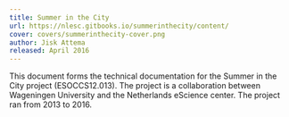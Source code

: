 ```yaml
---
title: Summer in the City
url: https://nlesc.gitbooks.io/summerinthecity/content/
cover: covers/summerinthecity-cover.png
author: Jisk Attema
released: April 2016
---
```

This document forms the technical documentation for the Summer in the City project (ESOCCS12.013). The project is a collaboration between Wageningen University and the Netherlands eScience center. The project ran from 2013 to 2016.
